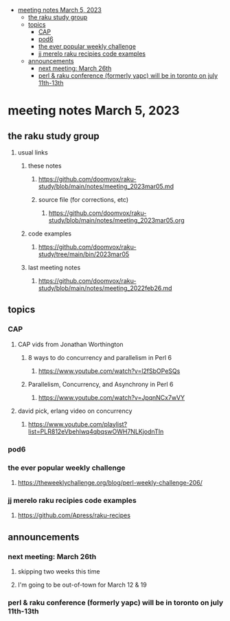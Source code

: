 - [meeting notes March 5, 2023](#org1dc8c9b)
  - [the raku study group](#org0fb7f7b)
  - [topics](#orgd7d3f82)
    - [CAP](#orgf3e61c7)
    - [pod6](#orgafddf29)
    - [the ever popular weekly challenge](#org405c48e)
    - [jj merelo raku recipies code examples](#org2ee4b69)
  - [announcements](#orgfc6127d)
    - [next meeting: March 26th](#orgfda3c64)
    - [perl & raku conference (formerly yapc) will be in toronto on july 11th-13th](#org09164a7)


<a id="org1dc8c9b"></a>

# meeting notes March 5, 2023


<a id="org0fb7f7b"></a>

## the raku study group

1.  usual links

    1.  these notes
    
        1.  <https://github.com/doomvox/raku-study/blob/main/notes/meeting_2023mar05.md>
        
        2.  source file (for corrections, etc)
        
            1.  <https://github.com/doomvox/raku-study/blob/main/notes/meeting_2023mar05.org>
    
    2.  code examples
    
        1.  <https://github.com/doomvox/raku-study/tree/main/bin/2023mar05>
    
    3.  last meeting notes
    
        1.  <https://github.com/doomvox/raku-study/blob/main/notes/meeting_2022feb26.md>


<a id="orgd7d3f82"></a>

## topics


<a id="orgf3e61c7"></a>

### CAP

1.  CAP vids from Jonathan Worthington

    1.  8 ways to do concurrency and parallelism in Perl 6
    
        1.  <https://www.youtube.com/watch?v=l2fSbOPeSQs>
    
    2.  Parallelism, Concurrency, and Asynchrony in Perl 6
    
        1.  <https://www.youtube.com/watch?v=JpqnNCx7wVY>

2.  david pick, erlang video on concurrency

    1.  <https://www.youtube.com/playlist?list=PLR812eVbehlwq4qbqswOWH7NLKjodnTIn>


<a id="orgafddf29"></a>

### pod6


<a id="org405c48e"></a>

### the ever popular weekly challenge

1.  <https://theweeklychallenge.org/blog/perl-weekly-challenge-206/>


<a id="org2ee4b69"></a>

### jj merelo raku recipies code examples

1.  <https://github.com/Apress/raku-recipes>


<a id="orgfc6127d"></a>

## announcements


<a id="orgfda3c64"></a>

### next meeting: March 26th

1.  skipping two weeks this time

2.  I'm going to be out-of-town for March 12 & 19


<a id="org09164a7"></a>

### perl & raku conference (formerly yapc) will be in toronto on july 11th-13th
